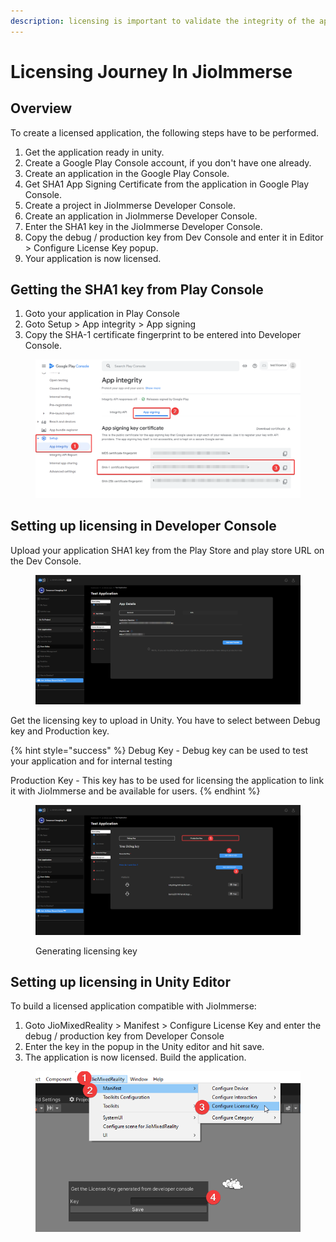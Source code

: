 ```yaml
---
description: licensing is important to validate the integrity of the application
---
```


# Licensing Journey In JioImmerse

## Overview

To create a licensed application, the following steps have to be performed.

1. Get the application ready in unity.
2. Create a Google Play Console account, if you don't have one already.
3. Create an application in the Google Play Console.
4. Get SHA1 App Signing Certificate from the application in Google Play Console.
5. Create a project in JioImmerse Developer Console.
6. Create an application in JioImmerse Developer Console.
7. Enter the SHA1 key in the JioImmerse Developer Console.
8. Copy the debug / production key from Dev Console and enter it in Editor > Configure License Key popup.
9. Your application is now licensed.

## Getting the SHA1 key from Play Console

1. Goto your application in Play Console
2. Goto Setup > App integrity > App signing
3. Copy the SHA-1 certificate fingerprint to be entered into Developer Console.

<figure><img src="../.gitbook/assets/image (38).png" alt=""><figcaption></figcaption></figure>

## Setting up licensing in Developer Console

Upload your application SHA1 key from the Play Store and play store URL on the Dev Console.

<figure><img src="../.gitbook/assets/brave_4YbFDyGjNy.png" alt=""><figcaption></figcaption></figure>

Get the licensing key to upload in Unity. You have to select between Debug key and Production key.

{% hint style="success" %}
Debug Key - Debug key can be used to test your application and for internal testing

Production Key - This key has to be used for licensing the application to link it with JioImmerse and be available for users.
{% endhint %}

<figure><img src="../.gitbook/assets/image (53).png" alt=""><figcaption><p>Generating licensing key</p></figcaption></figure>

## Setting up licensing in Unity Editor

To build a licensed application compatible with JioImmerse:

1. Goto JioMixedReality > Manifest > Configure License Key and enter the debug / production key from Developer Console
2. Enter the key in the popup in the Unity editor and hit save.
3. The application is now licensed. Build the application. &#x20;

<div align="left"><figure><img src="../.gitbook/assets/image (31).png" alt=""><figcaption></figcaption></figure></div>
